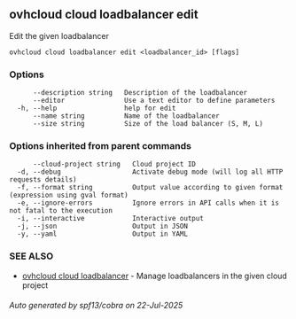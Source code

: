 ## ovhcloud cloud loadbalancer edit

Edit the given loadbalancer

```
ovhcloud cloud loadbalancer edit <loadbalancer_id> [flags]
```

### Options

```
      --description string   Description of the loadbalancer
      --editor               Use a text editor to define parameters
  -h, --help                 help for edit
      --name string          Name of the loadbalancer
      --size string          Size of the load balancer (S, M, L)
```

### Options inherited from parent commands

```
      --cloud-project string   Cloud project ID
  -d, --debug                  Activate debug mode (will log all HTTP requests details)
  -f, --format string          Output value according to given format (expression using gval format)
  -e, --ignore-errors          Ignore errors in API calls when it is not fatal to the execution
  -i, --interactive            Interactive output
  -j, --json                   Output in JSON
  -y, --yaml                   Output in YAML
```

### SEE ALSO

* [ovhcloud cloud loadbalancer](ovhcloud_cloud_loadbalancer.md)	 - Manage loadbalancers in the given cloud project

###### Auto generated by spf13/cobra on 22-Jul-2025
